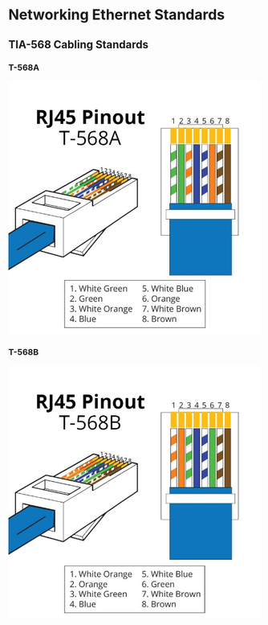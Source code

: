 # Networking Ethernet Standards

## TIA-568 Cabling Standards

### T-568A
![T-568A](media/rj45-t568a.jpg "T-568A")

### T-568B
![T-568B](media/rj45-t568b.jpg "T-568B")

